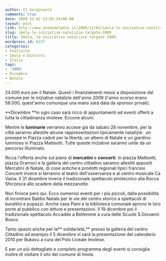 ```yaml
---
author: Il Gorgonauta
comments: true
date: 2009-12-02 13:02:24+00:00
layout: post
link: http://www.atomodelmale.it/2009/12/02/imola-le-iniziative-natalizie-targate-2009/
slug: imola-le-iniziative-natalizie-targate-2009
title: Imola, le iniziative natalizie targate 2009.
wordpress_id: 6137
categories:
- Festività
- Imola e Dintorni
- Italia
tags:
- '2009'
- Dicembre
- Natale
---
```


24.000 euro per il Natale. Questi i finanziamenti messi a disposizione dal comune per le iniziative natalizie dell'anno 2009 (l'anno scorso erano 58.000, quest'anno comunque una mano sarà data da sponsor privati).

**Dicembre **in ogni caso sarà ricco di appuntamenti ed eventi offerti a tutta la cittadinanza imolese. Eccone alcuni.

Mentre le **luminarie** verranno accese già da sabato 28 novembre, per la città saranno allestite alcune rappresentazioni tipicamente natalizie:  un presepe in Piazza caduti per la libertà, un albero di Natale e un giardino luminoso in Piazza Matteotti. Tutte queste iniziative saranno unite da un percorso illuminato.

Ricca l'offerta anche sul piano di **mercatini** e **concerti**. In piazza Matteotti, piazza Gramsci e la galleria del centro cittadino saranno allestiti appositi Mercatini di Natale, di cose antiche e prodotti regionali tipici francesi. Concerti invece si terranno al teatro dell'osservanza e al centro musicale Ca Vaina. Il 31 dicembre invece il tradizionale spettacolo pirotecnico alla Rocca Sforzesca allo scadere della mezzanotte.

<!-- more -->


Non finisce però qui. Ecco numerosi eventi per i più piccoli, dalla possibilità di incontrare Babbo Natale per le vie del centro storico a spettacoli di burattini e pupazzi. Anche casa Piani e la biblioteca comunale aprono le loro porte al pubblico con letture e presentazioni. Il 19 dicembre poi il tradizionale spettacolo Accadde a Betlemme a cura delle Scuole S.Giovanni Bosco.

Tanto spazio anche per la** solidarietà,** presso la galleria del centro Cittadino ad esempio il 5 dicembre vi sarà la presentazione del calendario 2010 per Bukavu a cura del Polo Liceale Imolese.

E per un più dettagliato e completo programma degli eventi si consiglia inoltre di visitare il sito del comune di Imola.
